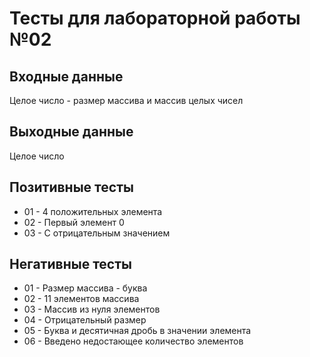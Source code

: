 # Тесты для лабораторной работы №02

## Входные данные
Целое число - размер массива и массив целых чисел

## Выходные данные
Целое число

## Позитивные тесты
- 01 - 4 положительных элемента
- 02 - Первый элемент 0
- 03 - С отрицательным значением

## Негативные тесты
- 01 - Размер массива - буква
- 02 - 11 элементов массива
- 03 - Массив из нуля элементов
- 04 - Отрицательный размер
- 05 - Буква и десятичная дробь в значении элемента
- 06 - Введено недостающее количество элементов


